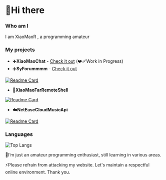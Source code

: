 # 👋Hi there
### Who am I
I am XiaoMaoR , a programming amateur
### My projects
- **✈️XiaoMaoChat** - [Check it out](https://rlmk.cc) (❤️‍🩹Work in Progress)
- **✈️SyForummmm** - [Check it out](https://fm.rlmk.cc)

[![Readme Card](https://github-readme-stats.vercel.app/api/pin/?username=XiaoMaoR&repo=SyForummmm&theme=transparent)](https://github.com/XiaoMaoR/SyForummmm)

- **👾XiaoMaoFarRemoteShell**
  
[![Readme Card](https://github-readme-stats.vercel.app/api/pin/?username=XiaoMaoR&repo=XiaoM-FRS&theme=transparent)](https://github.com/XiaoMaoR/XiaoM-FRS)

- **☁️NetEaseCloudMusicApi**

[![Readme Card](https://github-readme-stats.vercel.app/api/pin/?username=XiaoMaoR&repo=NetEase-Cloud-Music-Api&theme=transparent)](https://github.com/XiaoMaoR/NetEase-Cloud-Music-Api)

### Languages

![Top Langs](https://github-readme-stats.vercel.app/api/top-langs/?username=XiaoMaoR&theme=transparent)

🚀I’m just an amateur programming enthusiast, still learning in various areas.

⚡Please refrain from attacking my website. Let's maintain a respectful online environment. Thank you.
